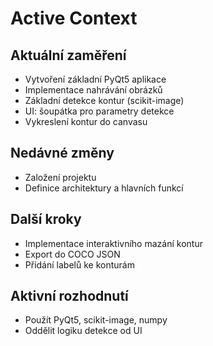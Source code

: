 # Active Context

## Aktuální zaměření

- Vytvoření základní PyQt5 aplikace
- Implementace nahrávání obrázků
- Základní detekce kontur (scikit-image)
- UI: šoupátka pro parametry detekce
- Vykreslení kontur do canvasu

## Nedávné změny

- Založení projektu
- Definice architektury a hlavních funkcí

## Další kroky

- Implementace interaktivního mazání kontur
- Export do COCO JSON
- Přidání labelů ke konturám

## Aktivní rozhodnutí

- Použít PyQt5, scikit-image, numpy
- Oddělit logiku detekce od UI
